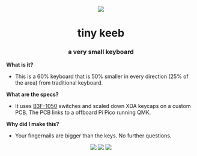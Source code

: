 <div align="center">

![](https://i.imgur.com/lIwTasf.jpeg)

# tiny keeb

### a very small keyboard

<div align="left">

**What is it?**
- This is a 60% keyboard that is 50% smaller in every direction (25% of the area) from traditional keyboard.

**What are the specs?**
- It uses [B3F-1050](https://www.digikey.com/en/products/detail/omron-electronics-inc-emc-div/B3F-1050/11889) switches and scaled down XDA keycaps on a custom PCB. The PCB links to a offboard Pi Pico running QMK.

**Why did I make this?**
- Your fingernails are bigger than the keys. No further questions.

</div>

<!--- it's so small that is's practically unusable lmao :3 -->

![](https://i.imgur.com/WvSqKAf.jpeg)
![](https://i.imgur.com/AyB19EH.png)
![](https://i.imgur.com/JiqQA6o.png)

</div>